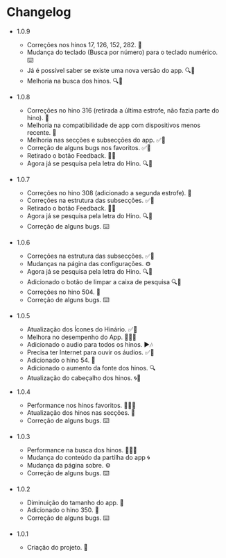 # Changelog

- 1.0.9
  
  - Correções nos hinos 17, 126, 152, 282. 📃
  - Mudança do teclado (Busca por número) para o teclado numérico. ⌨️
  - Já é possível saber se existe uma nova versão do app. 🔍📃
  - Melhoria na busca dos hinos. 🔍📃

- 1.0.8
  
  - Correções no hino 316 (retirada a última estrofe, não fazia parte do hino). 📃
  - Melhoria na compatibilidade de app com dispositivos menos recente. 📱
  - Melhoria nas secções e subsecções do app. ✅📲
  - Correção de alguns bugs nos favoritos. ✅📲
  - Retirado o botão Feedback. 👍🏻
  - Agora já se pesquisa pela letra do Hino. 🔍📃

- 1.0.7
  
  - Correções no hino 308 (adicionado a segunda estrofe). 📃
  - Correções na estrutura das subsecções. ✅📲
  - Retirado o botão Feedback. 👍🏻
  - Agora já se pesquisa pela letra do Hino. 🔍📃
  - Correção de alguns bugs. ⌨️

- 1.0.6
  
  - Correções na estrutura das subsecções. ✅📲
  - Mudanças na página das configurações. ⚙️
  - Agora já se pesquisa pela letra do Hino. 🔍📃
  - Adicionado o botão de limpar a caixa de pesquisa 🔍📃
  - Correções no hino 504. 📃
  - Correção de alguns bugs. ⌨️

- 1.0.5

  - Atualização dos Ícones do Hinário. ✅📲
  - Melhora no desempenho do App. 🧑🏾‍🚀
  - Adicionado o audio para todos os hinos. ▶️🎶
  - Precisa ter Internet para ouvir os áudios. ✅📲
  - Adicionado o hino 54. 📃
  - Adicionado o aumento da fonte dos hinos. 🔍
  - Atualização do cabeçalho dos hinos. 🌀📃

- 1.0.4

  - Performance nos hinos favoritos. 🧑🏻‍🚀
  - Atualização dos hinos nas secções. 🔰
  - Correção de alguns bugs. ⌨️

- 1.0.3

  - Performance na busca dos hinos. 🧑🏻‍🚀
  - Mudança do conteúdo da partilha do app 🌀
  - Mudança da página sobre. ⚙️
  - Correção de alguns bugs. ⌨️

- 1.0.2

  - Diminuição do tamanho do app. 🧲
  - Adicionado o hino 350. 📃
  - Correção de alguns bugs. ⌨️

- 1.0.1

  - Criação do projeto. 📱
